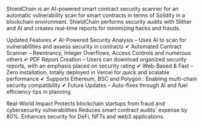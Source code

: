 ShieldChain is an AI-powered smart contract security scanner for an automatic vulnerability scan for smart contracts in terms of Solidity in a blockchain environment. ShieldChain performs security audits with Slither and AI and creates real-time reports for minimizing hacks and frauds.

Updated Features
✔ AI-Powered Security Analysis – Uses AI to scan for vulnerabilities and assess security in contracts
✔ Automated Contract Scanner – Reentrancy, Integer Overflows, Access Controls and numerous others
✔ PDF Report Creation – Users can download organized security reports, with an emphasis placed on security rating
✔ Web-Based & Fast – Zero installation, totally deployed in Vercel for quick and scalable performance
✔ Supports Ethereum, BSC and Polygon : Enabling multi-chain security compatibility
✔ Future Updates – Auto-fixes through AI and fuel efficiency tips in planning

Real-World Impact
 Protects blockchain startups from fraud and cybersecurity vulnerabilities 
 Reduces smart contract audits' expense by 80%. 
 Enhances security for DeFi, NFTs and web3 applications.
